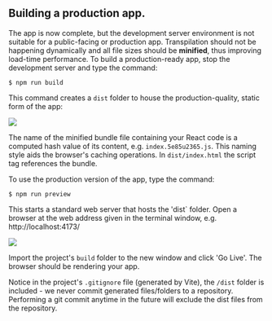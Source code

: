 ## Building a production app.

The app is now complete, but the development server environment is not suitable for a public-facing or production app. Transpilation should not be happening dynamically and all file sizes should be **minified**, thus improving load-time performance. To build a production-ready app, stop the development server and type the command:
~~~
$ npm run build
~~~
This command creates a `dist` folder to house the production-quality, static form of the app:

![][build]

The name of the minified bundle file containing your React code is a computed hash value of its content, e.g. `index.5e85u2365.js`. This naming style aids the browser's caching operations. In `dist/index.html` the script tag references the bundle.


To use the production version of the app, type the command:

~~~
$ npm run preview
~~~
This starts a standard web server that hosts the 'dist` folder. Open a browser at the web address given in the terminal window, e.g. http://localhost:4173/

![][window]

Import the project's `build` folder to the new window and click 'Go Live'. The browser should be rendering your app.

Notice in the project's `.gitignore` file (generated by Vite), the `/dist` folder is included - we never commit generated files/folders to a repository. Performing a git commit anytime in the future will exclude the dist files from the repository.



[build]: ./img/build.png
[window]: ./img/window.png
